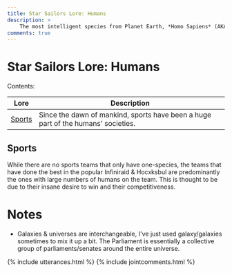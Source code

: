 ```yaml
---
title: Star Sailors Lore: Humans
description: >
	The most intelligent species from Planet Earth, *Homo Sapiens* (AKA Humans) were initially dominant in space exploration, but due to their militaristic and tribalistic nature, scientific & technological pursuits and advancements were put on the backburner for some time as a series of wars and subsequent failed attempts at peace took center stage. Homo Sapiens only recently rediscovered the joys of space exploration, after their entire solar system was sabotaged for a time immediately after the Cosmosum Drought, when the senators of the Midgard Parliament helped to assimilate them into the universal family. Today, the humans are spread throughout the galaxy, as they seem to have not yet shaken the prehistoric urge to repopulate and spread their seed throughout the universe. This urge has seen them take over the four corners of the universe in much the same way as they took over the four corners of planet Earth over many thousands of years. While many continue to live on Earth, they are no longer separated or divided from the rest of civilization, and have become great architects of defensive architecture, weapons and have produced some of the greatest athletes Midgardia has ever seen. The defensive architecture style so loved by humans has helped with the redesign of the Parliament, which has been called "Midgardiacosl" for a time after the mythological Midylian name for the universe, as well as the creation of new sports stadiums for every weird and unusual sport played by the humans on Earth, as well as the ones created by the galaxy's other species.
comments: true
---
```



# Star Sailors Lore: Humans
Contents:

| Lore | Description | 
|---|---|
| [Sports](#sports) | Since the dawn of mankind, sports have been a huge part of the humans' societies. |

## Sports
While there are no sports teams that only have one-species, the teams that have done the best in the popular Infiniraid & Hocxksbul are predominantly the ones with large numbers of humans on the team. This is thought to be due to their insane desire to win and their competitiveness.

# Notes
* Galaxies & universes are interchangeable, I've just used galaxy/galaxies sometimes to mix it up a bit. The Parliament is essentially a collective group of parliaments/senates around the entire universe.

{% include utterances.html %}
{% include jointcomments.html %}
